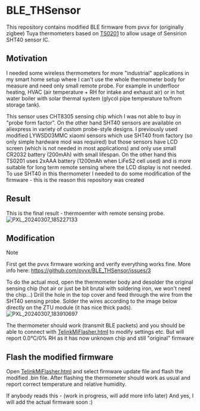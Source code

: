 # BLE_THSensor
This repository contains modified BLE firmware from pvvx for (originally zigbee) Tuya thermometers based on [TS0201](https://pvvx.github.io/TS0201_TZ3000) to allow usage of Sensirion SHT40 sensor IC.

## Motivation
I needed some wireless thermometers for more "industrial" applications in my smart home setup where I can't use the whole thermometer body for measure and need only small remote probe. For example in underfloor heating, HVAC (air temperature + RH for intake and exhaust air) or in hot water boiler with solar thermal system (glycol pipe temperature to/from storage tank). 

This sensor uses CHT8305 sensing chip which I was not able to buy in "probe form factor". On the other hand SHT40 sensors are available on aliexpress in variety of custom probe-style designs. I previously used modified LYWSD03MMC xiaomi sensors which use SHT40 from factory (so only simple hardware mod was required) but those sensors have LCD screen (which is not needed in most applications) and only use small CR2032 battery (200mAh) with small lifespan. On the other hand this TS0201 uses 2xAAA battery (1200mAh when LiFeS2 cell used) and is more suitable for long term remote sensing where the LCD display is not needed.
To use SHT40 in this thermometer I needed to do some modification of the firmware - this is the reason this repository was created

## Result
This is the final result - thermoemter with remote sensing probe. 
![PXL_20240307_185227133](https://github.com/landrysik/BLE_THSensor/assets/124715451/58f63bc2-2a85-486c-a338-33f6cc31ad95)

## Modification
> [!NOTE]
> First get the pvvx firmware working and verify everything works fine. More info here: https://github.com/pvvx/BLE_THSensor/issues/3

To do the actual mod, open the thermometer body and desolder the original sensing chip (hot air or just be bit brutal with soldering iron, we won't need the chip...)
Drill the hole in the top cover and feed through the wire from the SHT40 sensing probe. Solder the wires according to the image below directly on the ZTU module (it has nice thick pads).![PXL_20240307_183910697](https://github.com/landrysik/BLE_THSensor/assets/124715451/11ee4473-1e1f-4232-a5e7-961d3af75bef)

The thermometer should work (transmit BLE packets) and you should be able to connect with [TelinkMiFlasher.html](https://pvvx.github.io/ATC_MiThermometer/TelinkMiFlasher.html) to modify settings etc. But will report 0.0°C/0% RH as it has now unknown chip and still "original" firmware
## Flash the modified firmware
Open [TelinkMiFlasher.html](https://pvvx.github.io/ATC_MiThermometer/TelinkMiFlasher.html) and select firmware update file and flash the modified .bin file.
After flashing the thermometer should work as usual and report correct temperature and relative humidity.

If anybody reads this - (work in progress, will add more info later) And yes, I will add the actual firmware soon :)
